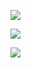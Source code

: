 [![](https://readme-typing-svg.herokuapp.com?color=solarized_dark&lines=Hi!+I+am+mabter;I+like+programming)](https://git.io/typing-svg) 


[![](https://readme-typing-svg.herokuapp.com?color=ff0000&lines=I'm+learning+html,css,python;I+want+to+be+Fullstack+web+developer)](https://git.io/typing-svg) 

![](https://github-profile-summary-cards.vercel.app/api/cards/profile-details?username=Mabter&theme=solarized_dark)
<!---
Mabter/Mabter is a ✨ special ✨ repository because its `README.md` (this file) appears on your GitHub profile.
You can click the Preview link to take a look at your changes.
--->
